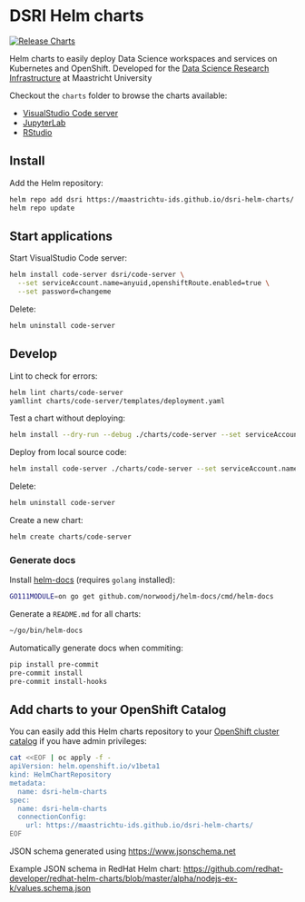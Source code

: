 # DSRI Helm charts

[![Release Charts](https://github.com/MaastrichtU-IDS/dsri-helm-charts/actions/workflows/release.yml/badge.svg)](https://github.com/MaastrichtU-IDS/dsri-helm-charts/actions/workflows/release.yml)

Helm charts to easily deploy Data Science workspaces and services on Kubernetes and OpenShift. Developed for the [Data Science Research Infrastructure](https://maastrichtu-ids.github.io/dsri-documentation/) at Maastricht University

Checkout the `charts` folder to browse the charts available: 

* [VisualStudio Code server](https://github.com/MaastrichtU-IDS/dsri-helm-charts/tree/main/charts/code-server)
* [JupyterLab](https://github.com/MaastrichtU-IDS/dsri-helm-charts/tree/main/charts/jupyterlab)
* [RStudio](https://github.com/MaastrichtU-IDS/dsri-helm-charts/tree/main/charts/rstudio)

## Install

Add the Helm repository:

```bash
helm repo add dsri https://maastrichtu-ids.github.io/dsri-helm-charts/
helm repo update
```

## Start applications

Start VisualStudio Code server:

```bash
helm install code-server dsri/code-server \
  --set serviceAccount.name=anyuid,openshiftRoute.enabled=true \
  --set password=changeme
```

Delete:

```bash
helm uninstall code-server
```

## Develop

Lint to check for errors: 

```bash
helm lint charts/code-server
yamllint charts/code-server/templates/deployment.yaml
```

Test a chart without deploying:

```bash
helm install --dry-run --debug ./charts/code-server --set serviceAccount.name=anyuid,openshiftRoute.enabled=true,password=changeme --generate-name
```

Deploy from local source code:

```bash
helm install code-server ./charts/code-server --set serviceAccount.name=anyuid,openshiftRoute.enabled=true,password=changeme
```

Delete:

```bash
helm uninstall code-server
```

Create a new chart:

```bash
helm create charts/code-server
```

### Generate docs

Install [helm-docs](https://github.com/norwoodj/helm-docs) (requires `golang` installed):

```bash
GO111MODULE=on go get github.com/norwoodj/helm-docs/cmd/helm-docs
```

Generate a `README.md` for all charts:

```bash
~/go/bin/helm-docs
```

Automatically generate docs when commiting:

```bash
pip install pre-commit
pre-commit install
pre-commit install-hooks
```

## Add charts to your OpenShift Catalog

You can easily add this Helm charts repository to your [OpenShift cluster catalog](https://docs.openshift.com/container-platform/4.6/cli_reference/helm_cli/configuring-custom-helm-chart-repositories.html) if you have admin privileges:

```bash
cat <<EOF | oc apply -f -
apiVersion: helm.openshift.io/v1beta1
kind: HelmChartRepository
metadata:
  name: dsri-helm-charts
spec:
  name: dsri-helm-charts
  connectionConfig:
    url: https://maastrichtu-ids.github.io/dsri-helm-charts/
EOF
```

JSON schema generated using https://www.jsonschema.net

Example JSON schema in RedHat Helm chart: https://github.com/redhat-developer/redhat-helm-charts/blob/master/alpha/nodejs-ex-k/values.schema.json

